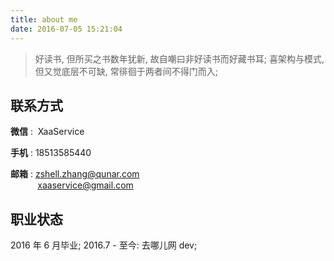 ```yaml
---
title: about me
date: 2016-07-05 15:21:04
---
```


> 好读书, 但所买之书数年犹新, 故自嘲曰非好读书而好藏书耳; 喜架构与模式, 但又觉底层不可缺, 常徘徊于两者间不得门而入;

## 联系方式

**微信** : &nbsp;XaaService

**手机** : 18513585440

**邮箱** : zshell.zhang@qunar.com  
&nbsp;&nbsp;&nbsp;&nbsp;&nbsp;&nbsp;&nbsp;&nbsp;&nbsp;&nbsp;&nbsp;xaaservice@gmail.com

## 职业状态

2016 年 6 月毕业;
2016.7 - 至今: 去哪儿网 dev;
